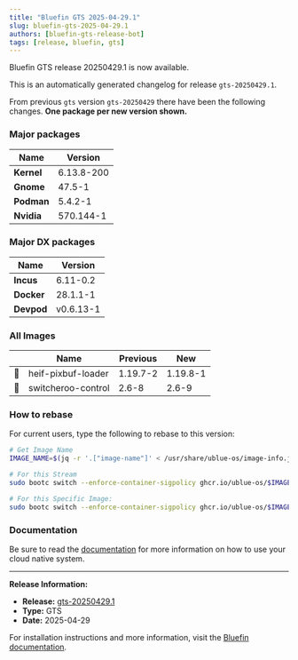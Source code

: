 ```yaml
---
title: "Bluefin GTS 2025-04-29.1"
slug: bluefin-gts-2025-04-29.1
authors: [bluefin-gts-release-bot]
tags: [release, bluefin, gts]
---
```


Bluefin GTS release 20250429.1 is now available.

<!--truncate-->

This is an automatically generated changelog for release `gts-20250429.1`.

From previous `gts` version `gts-20250429` there have been the following changes. **One package per new version shown.**

### Major packages

| Name       | Version    |
| ---------- | ---------- |
| **Kernel** | 6.13.8-200 |
| **Gnome**  | 47.5-1     |
| **Podman** | 5.4.2-1    |
| **Nvidia** | 570.144-1  |

### Major DX packages

| Name       | Version   |
| ---------- | --------- |
| **Incus**  | 6.11-0.2  |
| **Docker** | 28.1.1-1  |
| **Devpod** | v0.6.13-1 |

### All Images

|     | Name               | Previous | New      |
| --- | ------------------ | -------- | -------- |
| 🔄  | heif-pixbuf-loader | 1.19.7-2 | 1.19.8-1 |
| 🔄  | switcheroo-control | 2.6-8    | 2.6-9    |

### How to rebase

For current users, type the following to rebase to this version:

```bash
# Get Image Name
IMAGE_NAME=$(jq -r '.["image-name"]' < /usr/share/ublue-os/image-info.json)

# For this Stream
sudo bootc switch --enforce-container-sigpolicy ghcr.io/ublue-os/$IMAGE_NAME:gts

# For this Specific Image:
sudo bootc switch --enforce-container-sigpolicy ghcr.io/ublue-os/$IMAGE_NAME:gts-20250429.1
```

### Documentation

Be sure to read the [documentation](https://docs.projectbluefin.io/) for more information
on how to use your cloud native system.

---

**Release Information:**

- **Release:** [gts-20250429.1](https://github.com/ublue-os/bluefin/releases/tag/gts-20250429.1)
- **Type:** GTS
- **Date:** 2025-04-29

For installation instructions and more information, visit the [Bluefin documentation](https://docs.projectbluefin.io/).

